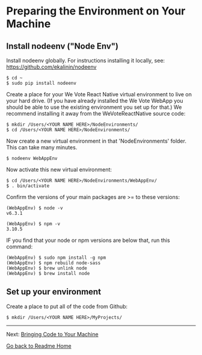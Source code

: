 # Preparing the Environment on Your Machine

## Install nodeenv ("Node Env")

Install nodeenv globally. For instructions installing it locally, see: https://github.com/ekalinin/nodeenv

    $ cd ~
    $ sudo pip install nodeenv

Create a place for your We Vote React Native virtual environment to live on your hard drive. (If you have already installed
the We Vote WebApp you should be able to use the existing environment you set up for that.) We recommend installing it
away from the WeVoteReactNative source code:

    $ mkdir /Users/<YOUR NAME HERE>/NodeEnvironments/
    $ cd /Users/<YOUR NAME HERE>/NodeEnvironments/

Now create a new virtual environment in that 'NodeEnvironments' folder. This can take many minutes.

    $ nodeenv WebAppEnv

Now activate this new virtual environment:

    $ cd /Users/<YOUR NAME HERE>/NodeEnvironments/WebAppEnv/
    $ . bin/activate

Confirm the versions of your main packages are >= to these versions:

    (WebAppEnv) $ node -v
    v6.3.1

    (WebAppEnv) $ npm -v
    3.10.5
    
IF you find that your node or npm versions are below that, run this command:

    (WebAppEnv) $ sudo npm install -g npm
    (WebAppEnv) $ npm rebuild node-sass
    (WebAppEnv) $ brew unlink node
    (WebAppEnv) $ brew install node

## Set up your environment

Create a place to put all of the code from Github:

    $ mkdir /Users/<YOUR NAME HERE>/MyProjects/


---

Next: [Bringing Code to Your Machine](CLONING_CODE.md)

[Go back to Readme Home](../../README.md)

